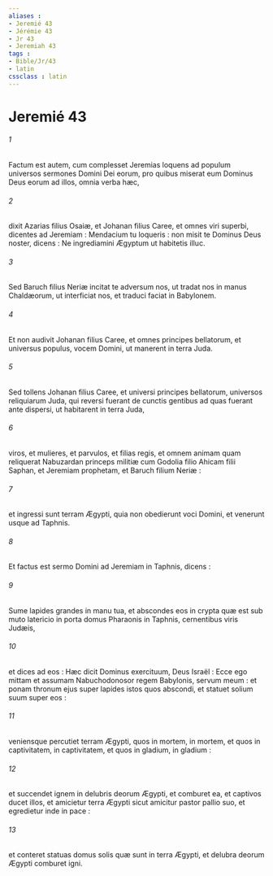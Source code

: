```yaml
---
aliases : 
- Jeremié 43
- Jérémie 43
- Jr 43
- Jeremiah 43
tags : 
- Bible/Jr/43
- latin
cssclass : latin
---
```


# Jeremié 43

###### 1
Factum est autem, cum complesset Jeremias loquens ad populum universos sermones Domini Dei eorum, pro quibus miserat eum Dominus Deus eorum ad illos, omnia verba hæc,
###### 2
dixit Azarias filius Osaiæ, et Johanan filius Caree, et omnes viri superbi, dicentes ad Jeremiam : Mendacium tu loqueris : non misit te Dominus Deus noster, dicens : Ne ingrediamini Ægyptum ut habitetis illuc.
###### 3
Sed Baruch filius Neriæ incitat te adversum nos, ut tradat nos in manus Chaldæorum, ut interficiat nos, et traduci faciat in Babylonem.
###### 4
Et non audivit Johanan filius Caree, et omnes principes bellatorum, et universus populus, vocem Domini, ut manerent in terra Juda.
###### 5
Sed tollens Johanan filius Caree, et universi principes bellatorum, universos reliquiarum Juda, qui reversi fuerant de cunctis gentibus ad quas fuerant ante dispersi, ut habitarent in terra Juda,
###### 6
viros, et mulieres, et parvulos, et filias regis, et omnem animam quam reliquerat Nabuzardan princeps militiæ cum Godolia filio Ahicam filii Saphan, et Jeremiam prophetam, et Baruch filium Neriæ :
###### 7
et ingressi sunt terram Ægypti, quia non obedierunt voci Domini, et venerunt usque ad Taphnis.
###### 8
Et factus est sermo Domini ad Jeremiam in Taphnis, dicens :
###### 9
Sume lapides grandes in manu tua, et abscondes eos in crypta quæ est sub muto latericio in porta domus Pharaonis in Taphnis, cernentibus viris Judæis,
###### 10
et dices ad eos : Hæc dicit Dominus exercituum, Deus Israël : Ecce ego mittam et assumam Nabuchodonosor regem Babylonis, servum meum : et ponam thronum ejus super lapides istos quos abscondi, et statuet solium suum super eos :
###### 11
veniensque percutiet terram Ægypti, quos in mortem, in mortem, et quos in captivitatem, in captivitatem, et quos in gladium, in gladium :
###### 12
et succendet ignem in delubris deorum Ægypti, et comburet ea, et captivos ducet illos, et amicietur terra Ægypti sicut amicitur pastor pallio suo, et egredietur inde in pace :
###### 13
et conteret statuas domus solis quæ sunt in terra Ægypti, et delubra deorum Ægypti comburet igni.
